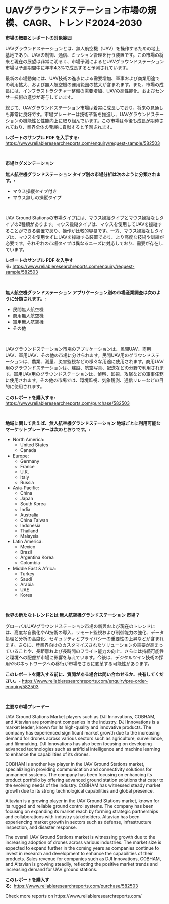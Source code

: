 <p><h1>UAVグラウンドステーション市場の規模、CAGR、トレンド2024-2030</h1></p><p><strong>市場の概要とレポートの対象範囲</strong></p>
<p><p>UAVグラウンドステーションとは、無人航空機（UAV）を操作するための地上基地であり、UAVの制御、通信、ミッション管理を行う装置です。この市場の将来と現在の展望は非常に明るく、市場予測によるとUAVグラウンドステーション市場は予測期間中に年率4.3%で成長すると予測されています。</p><p>最新の市場動向には、UAV技術の進歩による需要増加、軍事および商業用途での利用拡大、および無人航空機の運用範囲の拡大が含まれます。また、市場の成長には、インフラストラクチャー整備の需要増加、UAVの高性能化、およびセンサー技術の進歩が寄与しています。</p><p>総じて、UAVグラウンドステーション市場は着実に成長しており、将来の見通しも非常に良好です。市場プレーヤーは技術革新を推進し、UAVグラウンドステーションの機能性と性能向上に取り組んでいます。この市場は今後も成長が期待されており、業界全体の発展に貢献すると予測されます。</p></p>
<p><strong>レポートのサンプル PDF を入手する:</strong> <a href="https://www.reliableresearchreports.com/enquiry/request-sample/582503">https://www.reliableresearchreports.com/enquiry/request-sample/582503</a></p>
<p>&nbsp;</p>
<p><strong>市場セグメンテーション</strong></p>
<p><strong>無人航空機グランドステーション タイプ別の市場分析は次のように分類されます。:</strong></p>
<p><ul><li>マウス操縦タイプ付き</li><li>マウス無しの操縦タイプ</li></ul></p>
<p>&nbsp;</p>
<p><p>UAV Ground Stationsの市場タイプには、マウス操縦タイプとマウス操縦なしタイプの2種類があります。マウス操縦タイプは、マウスを使用してUAVを操縦することができる装置であり、操作が比較的容易です。一方、マウス操縦なしタイプは、マウスを使用せずにUAVを操縦する装置であり、より高度な技術や訓練が必要です。それぞれの市場タイプは異なるニーズに対応しており、需要が存在しています。</p></p>
<p><strong>レポートのサンプル PDF を入手する:</strong>&nbsp;<a href="https://www.reliableresearchreports.com/enquiry/request-sample/582503">https://www.reliableresearchreports.com/enquiry/request-sample/582503</a></p>
<p>&nbsp;</p>
<p><strong> 無人航空機グランドステーション アプリケーション別の市場産業調査は次のように分類されます。:</strong></p>
<p><ul><li>民間無人航空機</li><li>商用無人航空機</li><li>軍用無人航空機</li><li>その他</li></ul></p>
<p>&nbsp;</p>
<p><p>UAVグラウンドステーション市場のアプリケーションは、民間UAV、商用UAV、軍用UAV、その他の市場に分けられます。民間UAV用のグラウンドステーションは、農業、測量、災害監視などの様々な用途に使用されます。商用UAV用のグラウンドステーションは、建設、航空写真、配送などの分野で利用されます。軍用UAV用のグラウンドステーションは、偵察、監視、攻撃などの軍事任務に使用されます。その他の市場では、環境監視、気象観測、通信リレーなどの目的に使用されます。</p></p>
<p><strong>このレポートを購入する:</strong>&nbsp; <a href="https://www.reliableresearchreports.com/purchase/582503">https://www.reliableresearchreports.com/purchase/582503</a></p>
<p>&nbsp;</p>
<p><strong>地域に関して言えば、無人航空機グランドステーション 地域ごとに利用可能なマーケットプレーヤーは次のとおりです。:</strong></p>
<p><ul>
    <li>
        North America:
        <ul>
            <li>United States</li>
            <li>Canada</li>
        </ul>
    </li>
    <li>
        Europe:
        <ul>
            <li>Germany</li>
            <li>France</li>
            <li>U.K.</li>
            <li>Italy</li>
            <li>Russia</li>
        </ul>
    </li>
    <li>
        Asia-Pacific:
        <ul>
            <li>China</li>
            <li>Japan</li>
            <li>South Korea</li>
            <li>India</li>
            <li>Australia</li>
            <li>China Taiwan</li>
            <li>Indonesia</li>
            <li>Thailand</li>
            <li>Malaysia</li>
        </ul>
    </li>
    <li>
        Latin America:
        <ul>
            <li>Mexico</li>
            <li>Brazil</li>
            <li>Argentina Korea</li>
            <li>Colombia</li>
        </ul>
    </li>
    <li>
        Middle East & Africa:
        <ul>
            <li>Turkey</li>
            <li>Saudi</li>
            <li>Arabia</li>
            <li>UAE</li>
            <li>Korea</li>
        </ul>
    </li>
    </ul></p>
<p>&nbsp;</p>
<p><strong>世界の新たなトレンドとは 無人航空機グランドステーション 市場？</strong></p>
<p><p>グローバルUAVグラウンドステーション市場の新興および現在のトレンドには、高度な自動化やAI技術の導入、リモート監視および制御能力の強化、データ処理と分析の高度化、セキュリティとプライバシーの重要性の上昇などが含まれます。さらに、産業界向けのカスタマイズされたソリューションの需要が高まっていることや、長距離および長時間のフライト能力の向上、さらには持続可能性と環境への配慮が市場に影響を与えています。今後は、デジタルツイン技術の採用や5Gネットワークへの移行が市場をさらに変革する可能性があります。</p></p>
<p><strong>このレポートを購入する前に、質問がある場合は問い合わせるか、共有してください。</strong>- <a href="https://www.reliableresearchreports.com/enquiry/pre-order-enquiry/582503">https://www.reliableresearchreports.com/enquiry/pre-order-enquiry/582503</a></p>
<p>&nbsp;</p>
<p><strong>主要な市場プレーヤー</strong></p>
<p><p>UAV Ground Stations Market players such as DJI Innovations, COBHAM, and Altavian are prominent companies in the industry. DJI Innovations is a market leader, known for its high-quality and innovative products. The company has experienced significant market growth due to the increasing demand for drones across various sectors such as agriculture, surveillance, and filmmaking. DJI Innovations has also been focusing on developing advanced technologies such as artificial intelligence and machine learning to enhance the capabilities of its drones.</p><p>COBHAM is another key player in the UAV Ground Stations market, specializing in providing communication and connectivity solutions for unmanned systems. The company has been focusing on enhancing its product portfolio by offering advanced ground station solutions that cater to the evolving needs of the industry. COBHAM has witnessed steady market growth due to its strong technological capabilities and global presence.</p><p>Altavian is a growing player in the UAV Ground Stations market, known for its rugged and reliable ground control systems. The company has been focusing on expanding its market reach by forming strategic partnerships and collaborations with industry stakeholders. Altavian has been experiencing market growth in sectors such as defense, infrastructure inspection, and disaster response.</p><p>The overall UAV Ground Stations market is witnessing growth due to the increasing adoption of drones across various industries. The market size is expected to expand further in the coming years as companies continue to invest in research and development to enhance the capabilities of their products. Sales revenue for companies such as DJI Innovations, COBHAM, and Altavian is growing steadily, reflecting the positive market trends and increasing demand for UAV ground stations.</p></p>
<p><strong>このレポートを購入する:</strong>&nbsp;&nbsp;<a href="https://www.reliableresearchreports.com/purchase/582503">https://www.reliableresearchreports.com/purchase/582503</a></p>
<p>Check more reports on https://www.reliableresearchreports.com/</p>